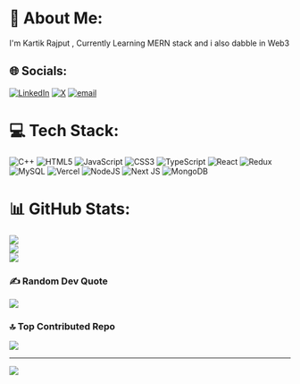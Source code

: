 # 💫 About Me:
I'm Kartik Rajput , Currently Learning MERN stack and i also dabble in Web3


## 🌐 Socials:
[![LinkedIn](https://img.shields.io/badge/LinkedIn-%230077B5.svg?logo=linkedin&logoColor=white)](https://linkedin.com/in/kartik1714) [![X](https://img.shields.io/badge/X-black.svg?logo=X&logoColor=white)](https://x.com/CodeKartikk) [![email](https://img.shields.io/badge/Email-D14836?logo=gmail&logoColor=white)](mailto:kartik.rajput1714@gmail.com) 

# 💻 Tech Stack:
![C++](https://img.shields.io/badge/c++-%2300599C.svg?style=for-the-badge&logo=c%2B%2B&logoColor=white) ![HTML5](https://img.shields.io/badge/html5-%23E34F26.svg?style=for-the-badge&logo=html5&logoColor=white) ![JavaScript](https://img.shields.io/badge/javascript-%23323330.svg?style=for-the-badge&logo=javascript&logoColor=%23F7DF1E) ![CSS3](https://img.shields.io/badge/css3-%231572B6.svg?style=for-the-badge&logo=css3&logoColor=white) ![TypeScript](https://img.shields.io/badge/typescript-%23007ACC.svg?style=for-the-badge&logo=typescript&logoColor=white) ![React](https://img.shields.io/badge/react-%2320232a.svg?style=for-the-badge&logo=react&logoColor=%2361DAFB) ![Redux](https://img.shields.io/badge/redux-%23593d88.svg?style=for-the-badge&logo=redux&logoColor=white) ![MySQL](https://img.shields.io/badge/mysql-4479A1.svg?style=for-the-badge&logo=mysql&logoColor=white) ![Vercel](https://img.shields.io/badge/vercel-%23000000.svg?style=for-the-badge&logo=vercel&logoColor=white) ![NodeJS](https://img.shields.io/badge/node.js-6DA55F?style=for-the-badge&logo=node.js&logoColor=white) ![Next JS](https://img.shields.io/badge/Next-black?style=for-the-badge&logo=next.js&logoColor=white) ![MongoDB](https://img.shields.io/badge/MongoDB-%234ea94b.svg?style=for-the-badge&logo=mongodb&logoColor=white)
# 📊 GitHub Stats:
![](https://github-readme-stats.vercel.app/api?username=KartikXx&theme=dark&hide_border=false&include_all_commits=true&count_private=false)<br/>
![](https://github-readme-streak-stats.herokuapp.com/?user=KartikXx&theme=dark&hide_border=false)<br/>
![](https://github-readme-stats.vercel.app/api/top-langs/?username=KartikXx&theme=dark&hide_border=false&include_all_commits=true&count_private=false&layout=compact)

### ✍️ Random Dev Quote
![](https://quotes-github-readme.vercel.app/api?type=horizontal&theme=radical)

### 🔝 Top Contributed Repo
![](https://github-contributor-stats.vercel.app/api?username=KartikXx&limit=5&theme=dark&combine_all_yearly_contributions=true)

---
[![](https://visitcount.itsvg.in/api?id=KartikXx&icon=0&color=0)](https://visitcount.itsvg.in)

<!-- Proudly created with GPRM ( https://gprm.itsvg.in ) -->
